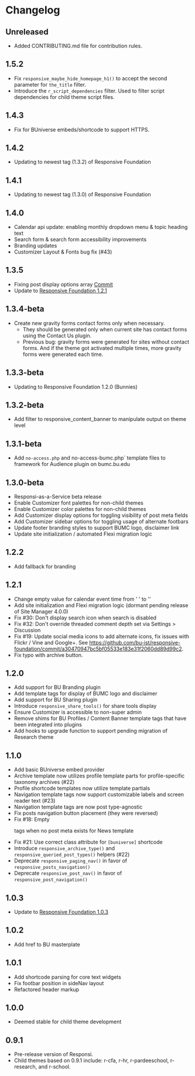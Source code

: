 # Changelog

## Unreleased

* Added CONTRIBUTING.md file for contribution rules.

## 1.5.2

* Fix `responsive_maybe_hide_homepage_h1()` to accept the second parameter for
`the_title` filter.
* Introduce the `r_script_dependencies` filter. Used to filter script
 dependencies for child theme script files.

## 1.4.3

* Fix for BUniverse embeds/shortcode to support HTTPS.

## 1.4.2

* Updating to newest tag (1.3.2) of Responsive Foundation

## 1.4.1

* Updating to newest tag (1.3.0) of Responsive Foundation

## 1.4.0

* Calendar api update: enabling monthly dropdown menu & topic heading text
* Search form & search form accessibility improvements
* Branding updates
* Customizer Layout & Fonts bug fix (#43)

## 1.3.5

* Fixing post display options array [Commit](https://github.com/bu-ist/responsive-framework/commit/dd72447ea1e54b5ee7ba572a00b82d4c1691321e)
* Update to [Responsive Foundation 1.2.1](https://github.com/bu-ist/responsive-foundation/releases/tag/1.2.1)

## 1.3.4-beta

* Create new gravity forms contact forms only when necessary.
  * They should be generated only when current site has contact forms using the Contact Us plugin.
  * Previous bug: gravity forms were generated for sites without contact forms. And if the theme got activated multiple times, more gravity forms were generated each time.

## 1.3.3-beta

* Updating to Responsive Foundation 1.2.0 (Bunnies)

## 1.3.2-beta

* Add filter to responsive_content_banner to manipulate output on theme level

## 1.3.1-beta

* Add `no-access.php` and no-access-bumc.php` template files to framework for Audience plugin on bumc.bu.edu

## 1.3.0-beta

* Responsi-as-a-Service beta release
* Enable Customizer font palettes for non-child themes
* Enable Customizer color palettes for non-child themes
* Add Customizer display options for toggling visibility of post meta fields
* Add Customizer sidebar options for toggling usage of alternate footbars
* Update footer branding styles to support BUMC logo, disclaimer link
* Update site initialization / automated Flexi migration logic

## 1.2.2

* Add fallback for branding

## 1.2.1

* Change empty value for calendar event time from '&nbsp;' to ''
* Add site initialization and Flexi migration logic (dormant pending release of Site Manager 4.0.0)
* Fix #30: Don't display search icon when search is disabled
* Fix #32: Don't override threaded comment depth set via Settings > Discussion
* Fix #19: Update social media icons to add alternate icons, fix issues with Flickr / Vine and Google+. See https://github.com/bu-ist/responsive-foundation/commit/a30470947bc5bf05533e183e31f2060dd89d99c2.
* Fix typo with archive button.

## 1.2.0

* Add support for BU Branding plugin
* Add template tags for display of BUMC logo and disclaimer
* Add support for BU Sharing plugin
* Introduce `responsive_share_tools()` for share tools display
* Ensure Customizer is accessible to non-super admin
* Remove shims for BU Profiles / Content Banner template tags that have been integrated into plugins
* Add hooks to upgrade function to support pending migration of Research theme

## 1.1.0

* Add basic BUniverse embed provider
* Archive template now utilizes profile template parts for profile-specific taxonomy archives (#22)
* Profile shortcode templates now utilize template partials
* Navigation template tags now support customizable labels and screen reader text (#23)
* Navigation template tags are now post type-agnostic
* Fix posts navigation button placement (they were reversed)
* Fix #18: Empty <p> tags when no post meta exists for News template
* Fix #21: Use correct class attribute for `[buniverse]` shortcode
* Introduce `responsive_archive_type()` and `responsive_queried_post_types()` helpers (#22)
* Deprecate `responsive_paging_nav()` in favor of `responsive_posts_navigation()`
* Deprecate `responsive_post_nav()` in favor of `responsive_post_navigation()`

## 1.0.3

* Update to [Responsive Foundation 1.0.3](https://github.com/bu-ist/responsive-foundation/releases/tag/1.0.3)

## 1.0.2

* Add href to BU masterplate

## 1.0.1

* Add shortcode parsing for core text widgets
* Fix footbar position in sideNav layout
* Refactored header markup

## 1.0.0

* Deemed stable for child theme development

## 0.9.1

* Pre-release version of Responsi.
* Child themes based on 0.9.1 include: r-cfa, r-hr, r-pardeeschool, r-research, and r-school.

